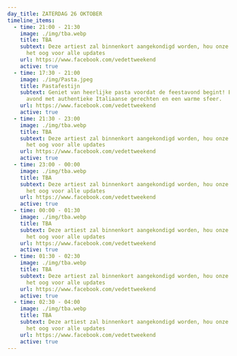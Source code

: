 ```yaml
---
day_title: ZATERDAG 26 OKTOBER
timeline_items:
  - time: 21:00 - 21:30
    image: ./img/tba.webp
    title: TBA
    subtext: Deze artiest zal binnenkort aangekondigd worden, hou onze socials in
      het oog voor alle updates
    url: https://www.facebook.com/vedettweekend
    active: true
  - time: 17:30 - 21:00
    image: ./img/Pasta.jpeg
    title: Pastafestijn
    subtext: Geniet van heerlijke pasta voordat de feestavond begint! Een gezellige
      avond met authentieke Italiaanse gerechten en een warme sfeer.
    url: https://www.facebook.com/vedettweekend
    active: true
  - time: 21:30 - 23:00
    image: ./img/tba.webp
    title: TBA
    subtext: Deze artiest zal binnenkort aangekondigd worden, hou onze socials in
      het oog voor alle updates
    url: https://www.facebook.com/vedettweekend
    active: true
  - time: 23:00 - 00:00
    image: ./img/tba.webp
    title: TBA
    subtext: Deze artiest zal binnenkort aangekondigd worden, hou onze socials in
      het oog voor alle updates
    url: https://www.facebook.com/vedettweekend
    active: true
  - time: 00:00 - 01:30
    image: ./img/tba.webp
    title: TBA
    subtext: Deze artiest zal binnenkort aangekondigd worden, hou onze socials in
      het oog voor alle updates
    url: https://www.facebook.com/vedettweekend
    active: true
  - time: 01:30 - 02:30
    image: ./img/tba.webp
    title: TBA
    subtext: Deze artiest zal binnenkort aangekondigd worden, hou onze socials in
      het oog voor alle updates
    url: https://www.facebook.com/vedettweekend
    active: true
  - time: 02:30 - 04:00
    image: ./img/tba.webp
    title: TBA
    subtext: Deze artiest zal binnenkort aangekondigd worden, hou onze socials in
      het oog voor alle updates
    url: https://www.facebook.com/vedettweekend
    active: true
---
```

